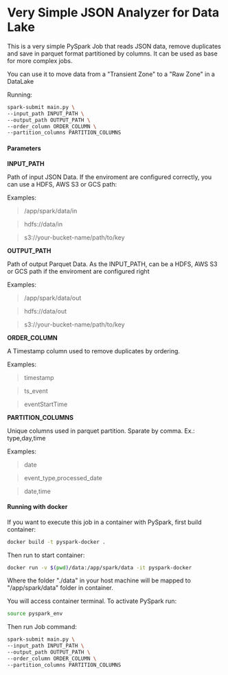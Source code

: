 # Very Simple JSON Analyzer for Data Lake

This is a very simple PySpark Job that reads JSON data, remove duplicates and save in parquet format partitioned by columns. It can be used as base for more complex jobs.

You can use it to move data from a "Transient Zone" to a "Raw Zone" in a DataLake

Running:

```bash
spark-submit main.py \
--input_path INPUT_PATH \
--output_path OUTPUT_PATH \
--order_column ORDER_COLUMN \
--partition_columns PARTITION_COLUMNS
```

#### Parameters

**INPUT_PATH**

Path of input JSON Data. If the enviroment are configured correctly, you can use a HDFS, AWS S3 or GCS path:

Examples:
> /app/spark/data/in

> hdfs://data/in

> s3://your-bucket-name/path/to/key

**OUTPUT_PATH**

Path of output Parquet Data. As the INPUT_PATH, can be a HDFS, AWS S3 or GCS path if the enviroment are configured right

Examples:
>/app/spark/data/out

>hdfs://data/out

>s3://your-bucket-name/path/to/key

**ORDER_COLUMN**

A Timestamp column used to remove duplicates by ordering.

Examples:
>timestamp

>ts_event

>eventStartTime

**PARTITION_COLUMNS**

Unique columns  used in parquet partition. Sparate by comma. Ex.: type,day,time

Examples:
>date

>event_type,processed_date

>date,time

#### Running with docker

If you want to execute this job in a container with PySpark, first build container:

```bash
docker build -t pyspark-docker .
```

Then run to start container:

```bash
docker run -v $(pwd)/data:/app/spark/data -it pyspark-docker
```

Where the folder "./data" in your host machine will be mapped to "/app/spark/data" folder in container.

You will access container terminal. To activate PySpark run:

```bash
source pyspark_env
```

Then run Job command:

```bash
spark-submit main.py \
--input_path INPUT_PATH \
--output_path OUTPUT_PATH \
--order_column ORDER_COLUMN \
--partition_columns PARTITION_COLUMNS
```
